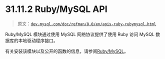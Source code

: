 # 31.11.2 Ruby/MySQL API

> 原文：[`dev.mysql.com/doc/refman/8.0/en/apis-ruby-rubymysql.html`](https://dev.mysql.com/doc/refman/8.0/en/apis-ruby-rubymysql.html)

Ruby/MySQL 模块通过使用 MySQL 网络协议提供了使用 Ruby 访问 MySQL 数据库的本地驱动程序接口。

有关安装该模块以及公开的函数的信息，请参阅[Ruby/MySQL](http://tmtm.org/en/ruby/mysql/README_en.html)。
